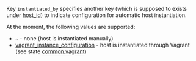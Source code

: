 
Key `instantiated_by` specifies another key (which is supposed to exists
under [host_id][1]) to indicate configuration for automatic host instantiation.

At the moment, the following values are supported:
* `~` - none (host is instantiated manually)
* [vagrant_instance_configuration][2] - host is instantiated through Vagrant (see state [common.vagrant][3])

[1]: docs/pillars/common/system_hosts/_id/readme.md
[2]: docs/pillars/common/system_hosts/_id/vagrant_instance_configuration/readme.md
[3]: docs/states/common/vagrant/init.sls.md

